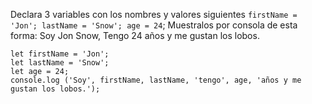 Declara 3 variables con los nombres y valores siguientes ``firstName = 'Jon'; lastName = 'Snow'; age = 24``; Muestralos por consola de esta forma: Soy Jon Snow, Tengo 24 años y me gustan los lobos.

    let firstName = 'Jon'; 
	let lastName = 'Snow'; 
	let age = 24; 
    console.log ('Soy', firstName, lastName, 'tengo', age, 'años y me gustan los lobos.');